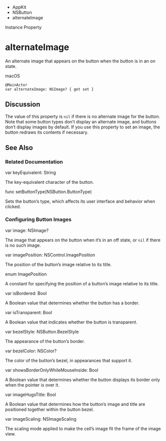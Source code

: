 

- AppKit
- NSButton
-  alternateImage 

Instance Property

# alternateImage

An alternate image that appears on the button when the button is in an on state.

macOS

``` source
@MainActor
var alternateImage: NSImage? { get set }
```

## Discussion

The value of this property is `nil` if there is no alternate image for the button. Note that some button types don’t display an alternate image, and buttons don’t display images by default. If you use this property to set an image, the button redraws its contents if necessary.

## See Also

### Related Documentation

var keyEquivalent: String

The key-equivalent character of the button.

func setButtonType(NSButton.ButtonType)

Sets the button’s type, which affects its user interface and behavior when clicked.

### Configuring Button Images

var image: NSImage?

The image that appears on the button when it’s in an off state, or `nil` if there is no such image.

var imagePosition: NSControl.ImagePosition

The position of the button’s image relative to its title.

enum ImagePosition

A constant for specifying the position of a button’s image relative to its title.

var isBordered: Bool

A Boolean value that determines whether the button has a border.

var isTransparent: Bool

A Boolean value that indicates whether the button is transparent.

var bezelStyle: NSButton.BezelStyle

The appearance of the button’s border.

var bezelColor: NSColor?

The color of the button’s bezel, in appearances that support it.

var showsBorderOnlyWhileMouseInside: Bool

A Boolean value that determines whether the button displays its border only when the pointer is over it.

var imageHugsTitle: Bool

A Boolean value that determines how the button’s image and title are positioned together within the button bezel.

var imageScaling: NSImageScaling

The scaling mode applied to make the cell’s image fit the frame of the image view.

